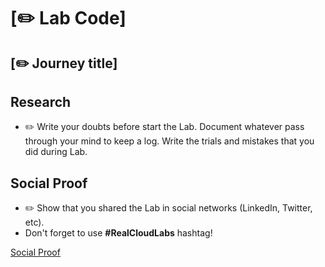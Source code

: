 <!-- This is a simple template that you can use to share what you did to complete the Lab. If you want to highlight, we recommend using the Hero template! -->
 
 
# [✏️ Lab Code]
 
## [✏️ Journey title]
 
## Research
 
- ✏️ Write your doubts before start the Lab. Document whatever pass through your mind to keep a log. Write the trials and mistakes that you did during Lab.
 
## Social Proof
 
- ✏️ Show that you shared the Lab in social networks (LinkedIn, Twitter, etc).
- Don't forget to use **#RealCloudLabs** hashtag!
 
[Social Proof](https://twiiter.com/)
 
 
 

